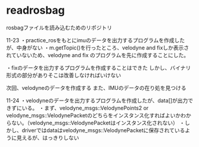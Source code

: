 # readrosbag
rosbagファイルを読み込むためのリポジトリ

11-23
・practice_rosをもとにimuのデータを出力するプログラムを作成したが、中身がない
・m.getTopic()を行ったところ、velodyne and fixしか表示されていないため、velodyne and fix のプログラムを先に作成することにした。

・fixのデータを出力するプログラムを作成することはできた
しかし、バイナリ形式の部分がありそこは改善しなければいけない

次回、velodyneのデータを作成する
また、IMUのデータの在り処を見つける

11-24
・velodyneのデータを出力するプログラムを作成したが、data[]が出力できずにいる。
・まず、velodyne_msgs::VelodynePoints2 or velodyne_msgs::VelodynePacketのどちらをインスタンス化すればよいかわからない。（velodyne_msgs::VelodynePacketはインスタンス化されない）
・しかし、driverではdataはvelodyne_msgs::VelodynePacketに保存されているように見えるが、はっきりしない

